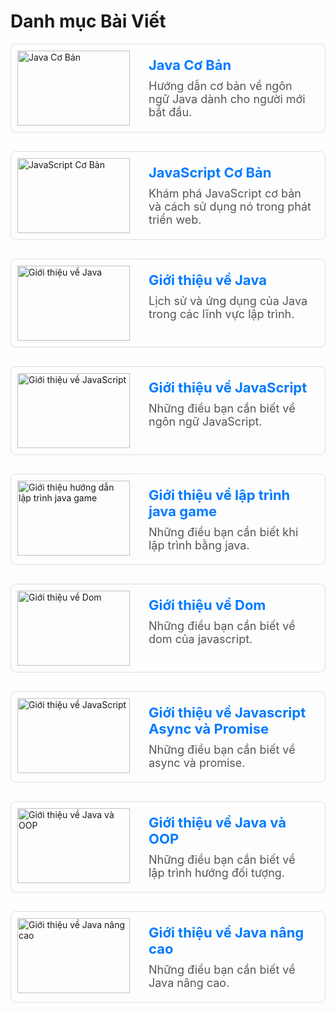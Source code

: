 <!DOCTYPE html>
<html lang="vi">
<head>
    <meta charset="UTF-8">
    <meta name="viewport" content="width=device-width, initial-scale=1.0">
    <title>Danh mục Bài Viết</title>
    <style>
         .post-list {
        list-style: none;
        padding: 0;
    }
    .post-item {
        display: flex;
        align-items: flex-start;
        margin-bottom: 30px; /* Tăng khoảng cách giữa các mục */
        border: 1px solid #ddd;
        border-radius: 8px;
        overflow: hidden;
        padding: 10px; /* Thêm khoảng cách bên trong */
    }
    .post-item img {
        width: 180px; /* Tăng kích thước ảnh */
        height: 120px;
        object-fit: cover;
        margin-right: 20px; /* Thêm khoảng cách giữa ảnh và nội dung */
    }
    .post-content {
        padding: 10px;
    }
    .post-content a {
        font-size: 22px; /* Tăng kích thước chữ tiêu đề */
        font-weight: bold;
        color: #007bff;
        text-decoration: none;
    }
    .post-content a:hover {
        text-decoration: underline;
    }
    .post-content p {
        margin: 10px 0 0; /* Tăng khoảng cách giữa đoạn văn */
        color: #555;
        font-size: 18px; /* Tăng kích thước chữ mô tả */
    }
    </style>
</head>
<body>
    <h1>Danh mục Bài Viết</h1>
    <ul class="post-list">
        <li class="post-item">
            <img src="/img/java-topic-advanced.png" alt="Java Cơ Bản">
            <div class="post-content">
                <a href="/blog/javacoban/huong-dan-java">Java Cơ Bản</a>
                <p>Hướng dẫn cơ bản về ngôn ngữ Java dành cho người mới bắt đầu.</p>
            </div>
        </li>
        <li class="post-item">
            <img src="/img/javascript1.jpg" alt="JavaScript Cơ Bản">
            <div class="post-content">
                <a href="/blog/javascriptcoban/huong-dan-javascript">JavaScript Cơ Bản</a>
                <p>Khám phá JavaScript cơ bản và cách sử dụng nó trong phát triển web.</p>
            </div>
        </li>
        <li class="post-item">
            <img src="/img/java1.jpg" alt="Giới thiệu về Java">
            <div class="post-content">
                <a href="/blog/gioithieujava/gioi-thieu-java">Giới thiệu về Java</a>
                <p>Lịch sử và ứng dụng của Java trong các lĩnh vực lập trình.</p>
            </div>
        </li>
        <li class="post-item">
            <img src="/img/java-topic-advanced.png" alt="Giới thiệu về JavaScript">
            <div class="post-content">
                <a href="/blog/gioithieujavascript/gioi-thieu-javascript">Giới thiệu về JavaScript</a>
                <p>Những điều bạn cần biết về ngôn ngữ JavaScript.</p>
            </div>
        </li>
         <li class="post-item">
            <img src="/img/game.jpg" alt="Giới thiệu hướng dẫn lập trình java game">
            <div class="post-content">
                <a href="/blog/huongdanlaptrinhgamejava/game">Giới thiệu về lập trình java game</a>
                <p>Những điều bạn cần biết khi lập trình bằng java.</p>
            </div>
        </li>
         <li class="post-item">
            <img src="/img/dom.jpg" alt="Giới thiệu về Dom">
            <div class="post-content">
                <a href="/blog/javacriptdom/dom">Giới thiệu về Dom</a>
                <p>Những điều bạn cần biết về dom của javascript.</p>
            </div>
        </li>
         <li class="post-item">
            <img src="/img/async.jpg" alt="Giới thiệu về JavaScript">
            <div class="post-content">
                <a href="/blog/JavaScriptAsyncandPromise/asyncandpromise">Giới thiệu về Javascript Async và Promise</a>
                <p>Những điều bạn cần biết về async và promise.</p>
            </div>
        </li>
         <li class="post-item">
            <img src="/img/oop.jpg" alt="Giới thiệu về Java và OOP">
            <div class="post-content">
                <a href="/blog/JavavaOOP/JavavaOOP">Giới thiệu về Java và OOP</a>
                <p>Những điều bạn cần biết về lập trình hướng đối tượng.</p>
            </div>
        </li>
         <li class="post-item">
            <img src="/img/java-topic-advanced.png" alt="Giới thiệu về Java nâng cao">
            <div class="post-content">
                <a href="/blog/javanangcao/java-nang-cao">Giới thiệu về Java nâng cao</a>
                <p>Những điều bạn cần biết về Java nâng cao.</p>
            </div>
        </li>
    </ul>
</body>
</html>
